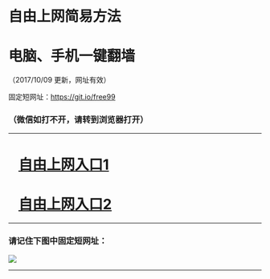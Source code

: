 ﻿# 自由上网简易方法

# 电脑、手机一键翻墙

（2017/10/09 更新，网址有效）

固定短网址：https://git.io/free99

### （微信如打不开，请转到浏览器打开）


***





# &nbsp;&nbsp; <a href="http://ft227197223.fwq-tz-1001.info/fwqtz01.html?t=100900127901 " target="_blank">自由上网入口1</a>
# &nbsp;&nbsp; <a href="http://ft584828624.fwq-tz-1002.info/fwqtz02.html?t=100900132060 " target="_blank">自由上网入口2</a>
***

### 请记住下图中固定短网址：

<img src="https://s3-us-west-2.amazonaws.com/fwq-1001/yjfq-20170905okok.png" /> 


***

